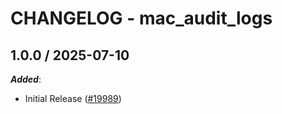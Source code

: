 # CHANGELOG - mac_audit_logs

<!-- towncrier release notes start -->

## 1.0.0 / 2025-07-10

***Added***:

* Initial Release ([#19989](https://github.com/DataDog/integrations-core/pull/19989))
